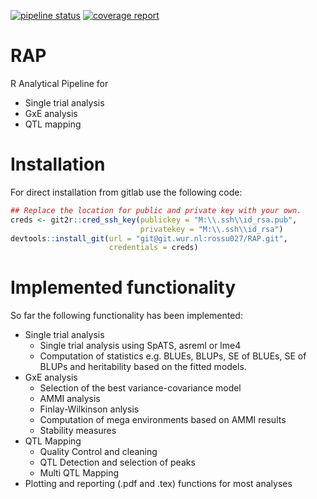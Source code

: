 [![pipeline status](https://git.wur.nl/rossu027/RAP/badges/master/pipeline.svg)](https://git.wur.nl/rossu027/RAP/commits/master)
[![coverage report](https://git.wur.nl/rossu027/RAP/badges/master/coverage.svg)](https://git.wur.nl/rossu027/RAP/commits/master)

# RAP

R Analytical Pipeline for 
* Single trial analysis
* GxE analysis
* QTL mapping

# Installation

For direct installation from gitlab use the following code:

``` r
## Replace the location for public and private key with your own.
creds <- git2r::cred_ssh_key(publickey = "M:\\.ssh\\id_rsa.pub",
                             privatekey = "M:\\.ssh\\id_rsa")
devtools::install_git(url = "git@git.wur.nl:rossu027/RAP.git",
                      credentials = creds)

```

# Implemented functionality

So far the following functionality has been implemented:  
* Single trial analysis
  * Single trial analysis using SpATS, asreml or lme4
  * Computation of statistics e.g. BLUEs, BLUPs, SE of BLUEs, SE of BLUPs and heritability based on the fitted models.
* GxE analysis
  * Selection of the best variance-covariance model
  * AMMI analysis
  * Finlay-Wilkinson anlysis
  * Computation of mega environments based on AMMI results
  * Stability measures
* QTL Mapping
  * Quality Control and cleaning
  * QTL Detection and selection of peaks
  * Multi QTL Mapping 
* Plotting and reporting (.pdf and .tex) functions for most analyses

